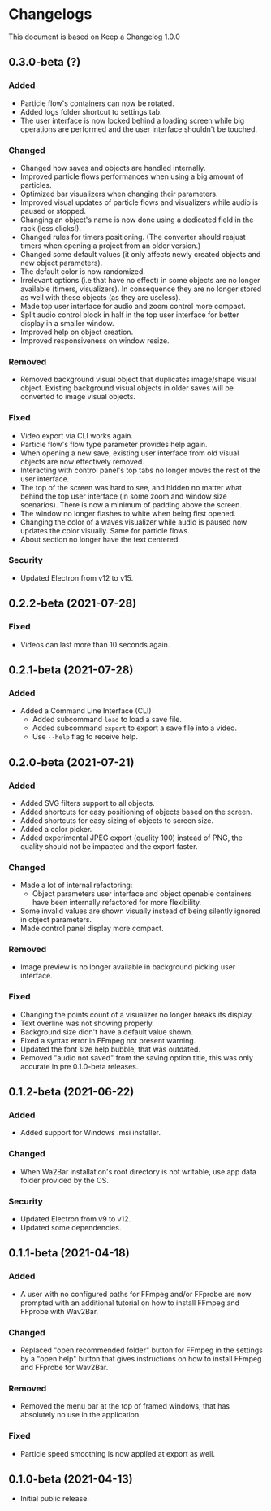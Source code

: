 # Changelogs
This document is based on Keep a Changelog 1.0.0

## 0.3.0-beta (?)

### Added
- Particle flow's containers can now be rotated.
- Added logs folder shortcut to settings tab.
- The user interface is now locked behind a loading screen while big operations are performed and the user interface shouldn't be touched.

### Changed
- Changed how saves and objects are handled internally.
- Improved particle flows performances when using a big amount of particles.
- Optimized bar visualizers when changing their parameters.
- Improved visual updates of particle flows and visualizers while audio is paused or stopped.
- Changing an object's name is now done using a dedicated field in the rack (less clicks!).
- Changed rules for timers positioning. (The converter should reajust timers when opening a project from an older version.)
- Changed some default values (it only affects newly created objects and new object parameters).
- The default color is now randomized.
- Irrelevant options (i.e that have no effect) in some objects are no longer available (timers, visualizers). In consequence they are no longer stored as well with these objects (as they are useless).
- Made top user interface for audio and zoom control more compact.
- Split audio control block in half in the top user interface for better display in a smaller window.
- Improved help on object creation.
- Improved responsiveness on window resize.

### Removed
- Removed background visual object that duplicates image/shape visual object. Existing background visual objects in older saves will be converted to image visual objects.

### Fixed
- Video export via CLI works again.
- Particle flow's flow type parameter provides help again.
- When opening a new save, existing user interface from old visual objects are now effectively removed.
- Interacting with control panel's top tabs no longer moves the rest of the user interface.
- The top of the screen was hard to see, and hidden no matter what behind the top user interface (in some zoom and window size scenarios). There is now a minimum of padding above the screen.
- The window no longer flashes to white when being first opened.
- Changing the color of a waves visualizer while audio is paused now updates the color visually. Same for particle flows.
- About section no longer have the text centered.

### Security
- Updated Electron from v12 to v15.

## 0.2.2-beta (2021-07-28)

### Fixed
- Videos can last more than 10 seconds again.

## 0.2.1-beta (2021-07-28)

### Added
- Added a Command Line Interface (CLI)
    - Added subcommand `load` to load a save file.
    - Added subcommand `export` to export a save file into a video.
    - Use `--help` flag to receive help.

## 0.2.0-beta (2021-07-21)

### Added
- Added SVG filters support to all objects.
- Added shortcuts for easy positioning of objects based on the screen.
- Added shortcuts for easy sizing of objects to screen size.
- Added a color picker.
- Added experimental JPEG export (quality 100) instead of PNG, the quality should not be impacted and the export faster.

### Changed
- Made a lot of internal refactoring:
    - Object parameters user interface and object openable containers have been internally refactored for more flexibility.
- Some invalid values are shown visually instead of being silently ignored in object parameters.
- Made control panel display more compact.

### Removed
- Image preview is no longer available in background picking user interface.

### Fixed
- Changing the points count of a visualizer no longer breaks its display.
- Text overline was not showing properly.
- Background size didn't have a default value shown.
- Fixed a syntax error in FFmpeg not present warning.
- Updated the font size help bubble, that was outdated.
- Removed "audio not saved" from the saving option title, this was only accurate in pre 0.1.0-beta releases.

## 0.1.2-beta (2021-06-22)

### Added
- Added support for Windows .msi installer.

### Changed
- When Wa2Bar installation's root directory is not writable, use app data folder provided by the OS.

### Security
- Updated Electron from v9 to v12.
- Updated some dependencies.

## 0.1.1-beta (2021-04-18)

### Added
- A user with no configured paths for FFmpeg and/or FFprobe are now prompted with an additional tutorial
on how to install FFmpeg and FFprobe with Wav2Bar.

### Changed
- Replaced "open recommended folder" button for FFmpeg in the settings by a "open help" button
that gives instructions on how to install FFmpeg and FFprobe for Wav2Bar.

### Removed
- Removed the menu bar at the top of framed windows, that has absolutely no use in the application.

### Fixed
- Particle speed smoothing is now applied at export as well.

## 0.1.0-beta (2021-04-13)
- Initial public release.